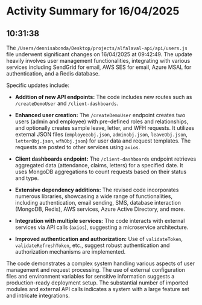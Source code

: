 # Activity Summary for 16/04/2025

## 10:31:38
The `/Users/dennisabonda/Desktop/projects/alfalaval-api/api/users.js` file underwent significant changes on 16/04/2025 at 09:42:49.  The update heavily involves user management functionalities, integrating with various services including SendGrid for email, AWS SES for email, Azure MSAL for authentication, and a Redis database.  

Specific updates include:

* **Addition of new API endpoints:**  The code includes new routes such as `/createDemoUser` and `/client-dashboards`.

* **Enhanced user creation:** The `/createDemoUser` endpoint creates two users (admin and employee) with pre-defined roles and relationships, and optionally creates sample leave, letter, and WFH requests.  It utilizes external JSON files (`employeeobj.json`, `adminobj.json`, `leaveObj.json`, `letterObj.json`, `wfhObj.json`) for user data and request templates. The requests are posted to other services using `axios`.

* **Client dashboards endpoint:** The `/client-dashboards` endpoint retrieves aggregated data (attendance, claims, letters) for a specified date.  It uses MongoDB aggregations to count requests based on their status and type.


* **Extensive dependency additions:**  The revised code incorporates numerous libraries, showcasing a wide range of functionalities, including authentication, email sending, SMS, database interaction (MongoDB, Redis), AWS services, Azure Active Directory, and more.


* **Integration with multiple services:** The code interacts with external services via API calls (`axios`), suggesting a microservice architecture.

* **Improved authentication and authorization:** Use of `validateToken`, `validateRefreshToken`, etc., suggest robust authentication and authorization mechanisms are implemented.

The code demonstrates a complex system handling various aspects of user management and request processing. The use of external configuration files and environment variables for sensitive information suggests a production-ready deployment setup.  The substantial number of imported modules and external API calls indicates a system with a large feature set and intricate integrations.
